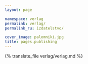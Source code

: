 ```yaml
---
layout: page

namespace: verlag
permalink: verlag/
permalink_ru: izdatelstvo/

cover_image: palomniki.jpg
title: pages.publishing
---
```

{% translate_file verlag/verlag.md %}
